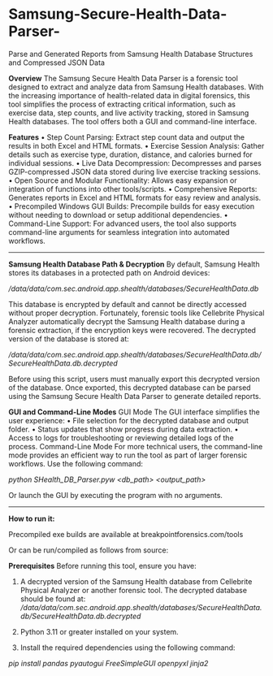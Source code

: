 # Samsung-Secure-Health-Data-Parser-
Parse and Generated Reports from Samsung Health Database Structures and Compressed JSON Data

**Overview**
The Samsung Secure Health Data Parser is a forensic tool designed to extract and analyze data from Samsung Health databases. With the increasing importance of health-related data in digital forensics, this tool simplifies the process of extracting critical information, such as exercise data, step counts, and live activity tracking, stored in Samsung Health databases.
The tool offers both a GUI and command-line interface.

**Features**
•	Step Count Parsing: Extract step count data and output the results in both Excel and HTML formats.
•	Exercise Session Analysis: Gather details such as exercise type, duration, distance, and calories burned for individual sessions.
•	Live Data Decompression: Decompresses and parses GZIP-compressed JSON data stored during live exercise tracking sessions.
•	Open Source and Modular Functionality: Allows easy expansion or integration of functions into other tools/scripts.
•	Comprehensive Reports: Generates reports in Excel and HTML formats for easy review and analysis.
•	Precompiled Windows GUI Builds: Precompile builds for easy execution without needing to download or setup additional dependencies.
•	Command-Line Support: For advanced users, the tool also supports command-line arguments for seamless integration into automated workflows.

________________________________________
****Samsung Health Database Path & Decryption****
By default, Samsung Health stores its databases in a protected path on Android devices:


_/data/data/com.sec.android.app.shealth/databases/SecureHealthData.db_

This database is encrypted by default and cannot be directly accessed without proper decryption. Fortunately, forensic tools like Cellebrite Physical Analyzer automatically decrypt the Samsung Health database during a forensic extraction, if the encryption keys were recovered. The decrypted version of the database is stored at:


_/data/data/com.sec.android.app.shealth/databases/SecureHealthData.db/SecureHealthData.db.decrypted_

Before using this script, users must manually export this decrypted version of the database. Once exported, this decrypted database can be parsed using the Samsung Secure Health Data Parser to generate detailed reports.


**GUI and Command-Line Modes**
GUI Mode
The GUI interface simplifies the user experience:
•	File selection for the decrypted database and output folder.
•	Status updates that show progress during data extraction.
•	Access to logs for troubleshooting or reviewing detailed logs of the process.
Command-Line Mode
For more technical users, the command-line mode provides an efficient way to run the tool as part of larger forensic workflows. Use the following command:


_python SHealth_DB_Parser.pyw <db_path> <output_path>_

Or launch the GUI by executing the program with no arguments.
________________________________________
**How to run it:**

Precompiled exe builds are available at breakpointforensics.com/tools

Or can be run/compiled as follows from source:

**Prerequisites**
Before running this tool, ensure you have:
1.	A decrypted version of the Samsung Health database from Cellebrite Physical Analyzer or another forensic tool. The decrypted database should be found at:
_/data/data/com.sec.android.app.shealth/databases/SecureHealthData.db/SecureHealthData.db.decrypted_

3.	Python 3.11 or greater installed on your system.
   
5.	Install the required dependencies using the following command:

_pip install pandas pyautogui FreeSimpleGUI openpyxl jinja2_
